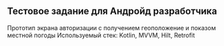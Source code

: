 ## Тестовое задание для Андройд разработчика
Прототип экрана авторизации с получением геоположение и показом местной погоды
Используемый стек: Kotlin, MVVM, Hilt, Retrofit